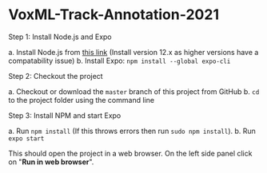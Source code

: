 # VoxML-Track-Annotation-2021
Step 1: Install Node.js and Expo

a. Install Node.js from [this link](https://nodejs.org/en/download/) (Install version 12.x as higher versions have a compatability issue)
b. Install Expo: `npm install --global expo-cli`

Step 2: Checkout the project

a. Checkout or download the `master` branch of this project from GitHub
b. `cd` to the project folder using the command line

Step 3: Install NPM and start Expo

a. Run `npm install` (If this throws errors then run `sudo npm install`).
b. Run `expo start`

This should open the project in a web browser.  On the left side panel click on "**Run in web browser**".
